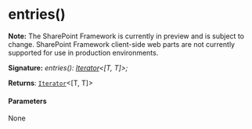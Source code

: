 # entries()
**Note:** The SharePoint Framework is currently in preview and is subject to change. SharePoint Framework client-side web parts are not currently supported for use in production environments.





**Signature:** _entries(): [Iterator](../../es6-collections.api/interface/iterator.md)<[T, T]>;_

**Returns**: [`Iterator`](../../es6-collections.api/interface/iterator.md)<[T, T]>





#### Parameters
None


